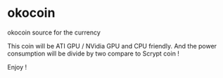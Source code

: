 okocoin
=======

okocoin source for the currency

This coin will be ATI GPU / NVidia GPU and CPU friendly.
And the power consumption will be divide by two compare to Scrypt coin !

Enjoy !
